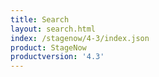 ```yaml
---
title: Search
layout: search.html
index: /stagenow/4-3/index.json
product: StageNow
productversion: '4.3'
---
```















